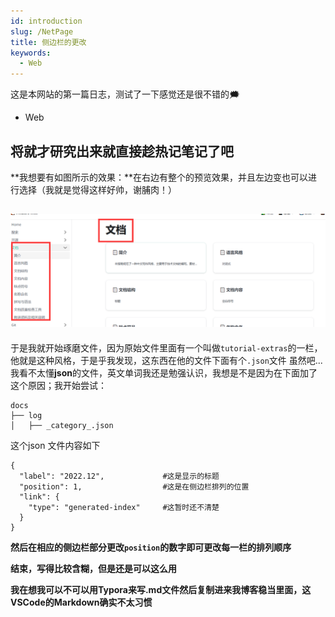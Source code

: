 ```yaml
---
id: introduction
slug: /NetPage
title: 侧边栏的更改
keywords:
  - Web
---
```


这是本网站的第一篇日志，测试了一下感觉还是很不错的🗯

- Web

## 将就才研究出来就直接趁热记笔记了吧

**我想要有如图所示的效果：**在右边有整个的预览效果，并且左边变也可以进行选择（我就是觉得这样好帅，谢脯肉！）

![想要的效果](../../static/img_log/Page1.jpg)
-------------------
于是我就开始琢磨文件，因为原始文件里面有一个叫做`tutorial-extras`的一栏，他就是这种风格，于是乎我发现，这东西在他的文件下面有个`.json`文件
虽然吧...我看不太懂**json**的文件，英文单词我还是勉强认识，我想是不是因为在下面加了这个原因；我开始尝试：
```
docs
├── log                           
│   ├── _category_.json     
```        

这个json 文件内容如下
```
{
  "label": "2022.12",             #这是显示的标题
  "position": 1,                  #这是在侧边栏排列的位置
  "link": {
    "type": "generated-index"     #这暂时还不清楚
  }
}
```
**然后在相应的侧边栏部分更改`position`的数字即可更改每一栏的排列顺序**


**结束，写得比较含糊，但是还是可以这么用**

**我在想我可以不可以用Typora来写.md文件然后复制进来我博客稳当里面，这VSCode的Markdown确实不太习惯**
